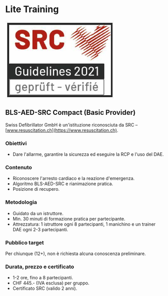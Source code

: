 # Lite Training
![SRC Logo](../../assets/home/srclogo.jpeg)

## BLS-AED-SRC Compact (Basic Provider)

Swiss Defibrillator GmbH è un'istituzione riconosciuta da SRC – [www.resuscitation.ch](https://www.resuscitation.ch).

### Obiettivi
- Dare l'allarme, garantire la sicurezza ed eseguire la RCP e l'uso del DAE.

### Contenuto
- Riconoscere l'arresto cardiaco e la reazione d'emergenza.
- Algoritmo BLS-AED-SRC e rianimazione pratica.
- Posizione di recupero.

### Metodologia
- Guidato da un istruttore.
- Min. 30 minuti di formazione pratica per partecipante.
- Attrezzatura: 1 istruttore ogni 8 partecipanti, 1 manichino e un trainer DAE ogni 2-3 partecipanti.

### Pubblico target
Per chiunque (12+), non è richiesta alcuna conoscenza preliminare.

### Durata, prezzo e certificato
- 1-2 ore, fino a 8 partecipanti.
- CHF 445.- (IVA esclusa) per gruppo.
- Certificato SRC (valido 2 anni).
